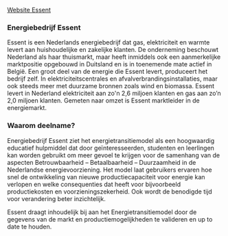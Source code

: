 [Website Essent](http://www.essent.nl)

### Energiebedrijf Essent
Essent is een Nederlands energiebedrijf dat gas, elektriciteit en warmte levert aan huishoudelijke en zakelijke klanten. De onderneming beschouwt Nederland als haar thuismarkt, maar heeft inmiddels ook een aanmerkelijke marktpositie opgebouwd in Duitsland en is in toenemende mate actief in België. Een groot deel van de energie die Essent levert, produceert het bedrijf zelf. In elektriciteitscentrales en afvalverbrandingsinstallaties, maar ook steeds meer met duurzame bronnen zoals wind en biomassa. Essent levert in Nederland elektriciteit aan zo'n 2,6 miljoen klanten en gas aan zo’n 2,0 miljoen klanten. Gemeten naar omzet is Essent marktleider in de energiemarkt.

### Waarom deelname?
Energiebedrijf Essent ziet het energietransitiemodel als een hoogwaardig educatief hulpmiddel dat door geïnteresseerden, studenten en leerlingen kan worden gebruikt om meer gevoel te krijgen voor de samenhang van de aspecten Betrouwbaarheid – Betaalbaarheid – Duurzaamheid in de Nederlandse energievoorziening. Het model laat gebruikers ervaren hoe snel de ontwikkeling van nieuwe productiecapaciteit voor energie kan verlopen en welke consequenties dat heeft voor bijvoorbeeld productiekosten en voorzieningszekerheid. Ook wordt de benodigde tijd voor verandering beter inzichtelijk.

Essent draagt inhoudelijk bij aan het Energietransitiemodel door de gegevens van de markt en productiemogelijkheden te valideren en up to date te houden.